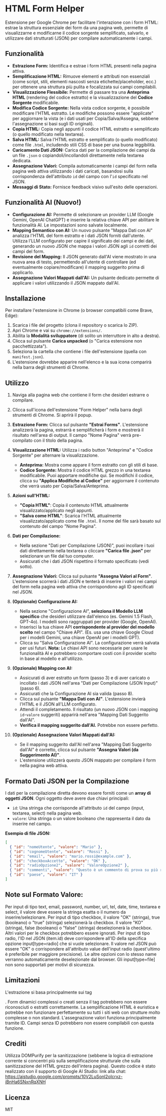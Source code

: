 # HTML Form Helper

Estensione per Google Chrome per facilitare l'interazione con i form HTML: estrae la struttura essenziale dei form da una pagina web, permette di visualizzarne e modificarne il codice sorgente semplificato, salvarlo, e utilizzare dati strutturati (JSON) per compilare automaticamente i campi.

## Funzionalità

*   **Estrazione Form:** Identifica e estrae i form HTML presenti nella pagina attiva.
*   **Semplificazione HTML:** Rimuove elementi e attributi non essenziali (come script, stili, elementi nascosti senza etichette/placeholder, ecc.) per ottenere una struttura più pulita e focalizzata sui campi compilabili.
*   **Visualizzazione Flessibile:** Permette di passare tra una **Anteprima HTML** (rendering del codice estratto) e la visualizzazione del **Codice Sorgente** modificabile.
*   **Modifica Codice Sorgente:** Nella vista codice sorgente, è possibile modificare l'HTML estratto. Le modifiche possono essere "applicate" per aggiornare la vista (e i dati usati per Copia/Salva/Assegna, sebbene l'assegnazione si basi sugli ID originali).
*   **Copia HTML:** Copia negli appunti il codice HTML estratto e semplificato (o quello modificato nella textarea).
*   **Salva HTML:** Salva l'HTML estratto e semplificato (o quello modificato) come file `.html`, includendo stili CSS di base per una buona leggibilità.
*   **Caricamento Dati JSON:** Carica dati per la compilazione dei campi da un file `.json` o copiandoli/incollandoli direttamente nella textarea dedicata.
*   **Assegnazione Valori:** Compila automaticamente i campi del form nella pagina web attiva utilizzando i dati caricati, basandosi sulla corrispondenza dell'attributo `id` del campo con l'`id` specificato nel JSON.
*   **Messaggi di Stato:** Fornisce feedback visivo sull'esito delle operazioni.

## Funzionalità AI (Nuovo!)

*   **Configurazione AI:** Permette di selezionare un provider LLM (Google Gemini, OpenAI ChatGPT) e inserire la relativa chiave API per abilitare le funzionalità AI. Le impostazioni sono salvate localmente.
*   **Mapping Semantico con AI:** Un nuovo pulsante "Mappa Dati con AI" analizza l'HTML del form estratto e i dati JSON forniti dall'utente. Utilizza l'LLM configurato per capire il significato dei campi e dei dati, generando un nuovo JSON che mappa i valori JSON agli `id` corretti dei campi del form.
*   **Revisione del Mapping:** Il JSON generato dall'AI viene mostrato in una nuova area di testo, permettendo all'utente di controllare (ed eventualmente copiare/modificare) il mapping suggerito prima di applicarlo.
*   **Assegnazione Valori Mappati dall'AI:** Un pulsante dedicato permette di applicare i valori utilizzando il JSON mappato dall'AI.

## Installazione

Per installare l'estensione in Chrome (o browser compatibili come Brave, Edge):

1.  Scarica i file del progetto (clona il repository o scarica lo ZIP).
2.  Apri Chrome e vai su `chrome://extensions/`.
3.  Abilita la **Modalità sviluppatore** (di solito un interruttore in alto a destra).
4.  Clicca sul pulsante **Carica unpacked** (o "Carica estensione non pacchettizzata").
5.  Seleziona la cartella che contiene i file dell'estensione (quella con `manifest.json`).
6.  L'estensione dovrebbe apparire nell'elenco e la sua icona comparirà nella barra degli strumenti di Chrome.

## Utilizzo

1.  Naviga alla pagina web che contiene il form che desideri estrarre o compilare.
2.  Clicca sull'icona dell'estensione "Form Helper" nella barra degli strumenti di Chrome. Si aprirà il popup.
3.  **Estrazione Form:** Clicca sul pulsante **"Estrai Forms"**. L'estensione analizzerà la pagina, estrarrà e semplificherà i form e mostrerà il risultato nell'area di output. Il campo "Nome Pagina" verrà pre-compilato con il titolo della pagina.
4.  **Visualizzazione HTML:** Utilizza i radio button "Anteprima" e "Codice Sorgente" per alternare la visualizzazione.
    *   **Anteprima:** Mostra come appare il form estratto con gli stili di base.
    *   **Codice Sorgente:** Mostra il codice HTML grezzo in una textarea modificabile. Puoi apportare modifiche qui. Se modifichi il codice, clicca su **"Applica Modifiche al Codice"** per aggiornare il contenuto che verrà usato per Copia/Salva/Anteprima.
5.  **Azioni sull'HTML:**
    *   **"Copia HTML"**: Copia il contenuto HTML attualmente visualizzato/applicato negli appunti.
    *   **"Salva come HTML"**: Scarica l'HTML attualmente visualizzato/applicato come file `.html`. Il nome del file sarà basato sul contenuto del campo "Nome Pagina".
6.  **Dati per Compilazione:**
    *   Nella sezione "Dati per Compilazione (JSON)", puoi incollare i tuoi dati direttamente nella textarea o cliccare **"Carica file .json"** per selezionare un file dal tuo computer.
    *   Assicurati che i dati JSON rispettino il formato specificato (vedi sotto).
7.  **Assegnazione Valori:** Clicca sul pulsante **"Assegna Valori al Form"**. L'estensione scorrerà i dati JSON e tenterà di inserire i valori nei campi del form nella pagina web attiva che corrispondono agli ID specificati nel JSON.

8.  **(Opzionale) Configurazione AI:**
    *   Nella sezione "Configurazione AI", **seleziona il Modello LLM specifico** che desideri utilizzare dall'elenco (es. Gemini 1.5 Flash, GPT-4o). I modelli sono raggruppati per provider (Google, OpenAI).
    *   Inserisci la tua chiave API **corrispondente al provider del modello scelto** nel campo "Chiave API". (Es. usa una chiave Google Cloud per i modelli Gemini, una chiave OpenAI per i modelli GPT).
    *   Clicca su "Salva Configurazione AI". La configurazione verrà salvata per usi futuri. **Nota:** Le chiavi API sono necessarie per usare le funzionalità AI e potrebbero comportare costi con il provider scelto in base al modello e all'utilizzo.
9.  **(Opzionale) Mapping con AI:**
    *   Assicurati di aver estratto un form (passo 3) e di aver caricato o incollato i dati JSON nell'area "Dati per Compilazione (JSON Input)" (passo 6).
    *   Assicurati che la Configurazione AI sia valida (passo 8).
    *   Clicca sul pulsante **"Mappa Dati con AI"**. L'estensione invierà l'HTML e il JSON all'LLM configurato.
    *   Attendi il completamento. Il risultato (un nuovo JSON con i mapping `id`-`valore` suggeriti) apparirà nell'area "Mapping Dati Suggerito dall'AI".
    *   **Verifica il mapping suggerito dall'AI.** Potrebbe non essere perfetto.
10. **(Opzionale) Assegnazione Valori Mappati dall'AI:**
    *   Se il mapping suggerito dall'AI nell'area "Mapping Dati Suggerito dall'AI" è corretto, clicca sul pulsante **"Assegna Valori (da Suggerimento AI)"**.
    *   L'estensione utilizzerà questo JSON mappato per compilare il form nella pagina web attiva.
    
    
## Formato Dati JSON per la Compilazione

I dati per la compilazione diretta devono essere forniti come un **array di oggetti JSON**. Ogni oggetto deve avere due chiavi principali:

*   `id`: Una stringa che corrisponde all'attributo `id` del campo (input, textarea, select) nella pagina web.
*   `valore`: Una stringa o un valore booleano che rappresenta il dato da inserire nel campo.

**Esempio di file JSON:**

```json
[
  { "id": "nomeUtente", "valore": "Mario" },
  { "id": "cognomeUtente", "valore": "Rossi" },
  { "id": "email", "valore": "mario.rossi@example.com" },
  { "id": "checkboxAccetto", "valore": "OK" },      
  { "id": "radioOpzione2", "valore": "ValoreOpzione2" }, 
  { "id": "commenti", "valore": "Questo è un commento di prova su più righe." },
  { "id": "paese", "valore": "IT" } 
]
```

## Note sul Formato Valore:

Per input di tipo text, email, password, number, url, tel, date, time, textarea e select, il valore deve essere la stringa esatta o il numero da inserire/selezionare.
Per input di tipo checkbox, il valore "OK" (stringa), true (booleano) o "true" (stringa) selezionerà la checkbox. Il valore "KO" (stringa), false (booleano) o "false" (stringa) deselezionerà la checkbox. Altri valori per le checkbox potrebbero essere ignorati.
Per input di tipo radio, l'ID nel JSON (item.id) deve corrispondere all'ID della specifica opzione input[type=radio] che si vuole selezionare. Il valore nel JSON può essere "OK" o corrispondere all'attributo value dell'input radio (quest'ultimo è preferibile per maggiore precisione). Le altre opzioni con lo stesso name verranno automaticamente deselezionate dal browser.
Gli input[type=file] non sono supportati per motivi di sicurezza.

## Limitazioni
L'estrazione si basa principalmente sui tag <form>. Form dinamici complessi o creati senza il tag <form> potrebbero non essere riconosciuti o estratti correttamente.
La semplificazione HTML è euristica e potrebbe non funzionare perfettamente su tutti i siti web con strutture molto complesse o non standard.
L'assegnazione valori funziona principalmente tramite ID. Campi senza ID potrebbero non essere compilabili con questa funzione.

## Crediti
Utilizza DOMPurify per la sanitizzazione (sebbene la logica di estrazione corrente si concentri più sulla semplificazione strutturale che sulla sanitizzazione del HTML grezzo dell'intera pagina).
Questo codice è stato realizzato con il supporto di Google AI Studio: link alla chat: https://aistudio.google.com/prompts/10V2LuSonl2oIcrxz-iBnHa6SNxnRqXNH 


## Licenza
MIT